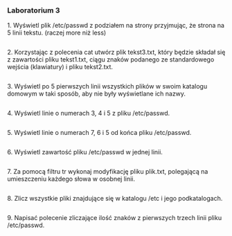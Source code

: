 ### Laboratorium 3

1\. Wyświetl plik /etc/passwd z podziałem na strony przyjmując, że strona na 5 linii tekstu. (raczej more niż less)
```sh

```
2\. Korzystając z polecenia cat utwórz plik tekst3.txt, który będzie składał się z zawartości pliku tekst1.txt, ciągu znaków podanego ze standardowego wejścia (klawiatury) i pliku tekst2.txt.
```sh

```
3\. Wyświetl po 5 pierwszych linii wszystkich plików w swoim katalogu domowym w taki sposób, aby nie były wyświetlane ich nazwy.
```sh

```
4\. Wyświetl linie o numerach 3, 4 i 5 z pliku /etc/passwd.
```sh

```
5\. Wyświetl linie o numerach 7, 6 i 5 od końca pliku /etc/passwd.
```sh

```
6\. Wyświetl zawartość pliku /etc/passwd w jednej linii.
```sh

```
7\. Za pomocą filtru tr wykonaj modyfikację pliku plik.txt, polegającą na umieszczeniu każdego słowa w osobnej linii.
```sh

```
8\. Zlicz wszystkie pliki znajdujące się w katalogu /etc i jego podkatalogach.
```sh

```
9\. Napisać polecenie zliczające ilość znaków z pierwszych trzech linii pliku /etc/passwd.
```sh

```
